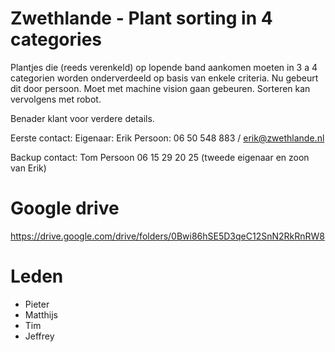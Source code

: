 # Zwethlande - Plant sorting in 4 categories
Plantjes die (reeds verenkeld) op lopende band aankomen moeten in 3 a 4 categorien worden onderverdeeld op basis van enkele criteria. Nu gebeurt dit door persoon. Moet met machine vision gaan gebeuren. Sorteren kan vervolgens met robot.

Benader klant voor verdere details.

Eerste contact:
Eigenaar: Erik Persoon: 06 50 548 883 / erik@zwethlande.nl

Backup contact:
Tom Persoon 06 15 29 20 25 (tweede eigenaar en zoon van Erik)

# Google drive
https://drive.google.com/drive/folders/0Bwi86hSE5D3qeC12SnN2RkRnRW8

# Leden
- Pieter
- Matthijs
- Tim
- Jeffrey
